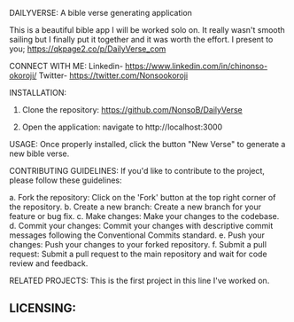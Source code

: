 DAILYVERSE: A bible verse generating application

This is a beautiful bible app I will be worked solo on.  It really wasn't smooth sailing but I finally put it together and it was worth the effort. I present to you; https://qkpage2.co/p/DailyVerse_com

CONNECT WITH ME:
Linkedin- https://www.linkedin.com/in/chinonso-okoroji/
Twitter- https://twitter.com/Nonsookoroji

INSTALLATION:
1. Clone the repository:
https://github.com/NonsoB/DailyVerse

2. Open the application:
navigate to http://localhost:3000

USAGE:
Once properly installed, click the button "New Verse" to generate a new bible verse.

CONTRIBUTING GUIDELINES:
If you'd like to contribute to the project, please follow these guidelines:

a. Fork the repository: Click on the 'Fork' button at the top right corner of the repository.
b. Create a new branch: Create a new branch for your feature or bug fix.
c. Make changes: Make your changes to the codebase.
d. Commit your changes: Commit your changes with descriptive commit messages following the Conventional Commits standard.
e. Push your changes: Push your changes to your forked repository.
f. Submit a pull request: Submit a pull request to the main repository and wait for code review and feedback.

RELATED PROJECTS:
This is the first project in this line I've worked on.

LICENSING:
---
